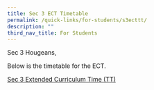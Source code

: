 ```yaml
---
title: Sec 3 ECT Timetable
permalink: /quick-links/for-students/s3ecttt/
description: ""
third_nav_title: For Students
---
```

Sec 3 Hougeans,

Below is the timetable for the ECT.

[Sec 3 Extended Curriculum Time (TT)](/files/Students/sec%203%20extended%20curriculum%20time%20(tt).pdf)